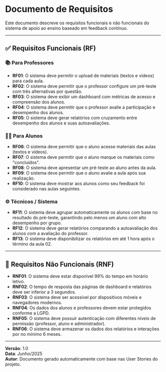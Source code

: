 # Documento de Requisitos

Este documento descreve os requisitos funcionais e não funcionais do sistema de apoio ao ensino baseado em feedback contínuo.

---

## ✅ Requisitos Funcionais (RF)

### 📚 Para Professores

- **RF01**: O sistema deve permitir o upload de materiais (textos e vídeos) para cada aula.
- **RF02**: O sistema deve permitir que o professor configure um pré-teste com três alternativas por questão.
- **RF03**: O sistema deve exibir um dashboard com métricas de acesso e compreensão dos alunos.
- **RF04**: O sistema deve permitir que o professor avalie a participação e desempenho dos alunos.
- **RF05**: O sistema deve gerar relatórios com cruzamento entre desempenho dos alunos e suas autoavaliações.

### 👨‍🎓 Para Alunos

- **RF06**: O sistema deve permitir que o aluno acesse materiais das aulas (textos e vídeos).
- **RF07**: O sistema deve permitir que o aluno marque os materiais como "concluídos".
- **RF08**: O sistema deve apresentar um pré-teste ao aluno antes da aula.
- **RF09**: O sistema deve permitir que o aluno avalie a aula após sua realização.
- **RF10**: O sistema deve mostrar aos alunos como seu feedback foi considerado nas aulas seguintes.

### ⚙️ Técnicos / Sistema

- **RF11**: O sistema deve agrupar automaticamente os alunos com base no resultado do pré-teste, garantindo pelo menos um aluno com alto desempenho por grupo.
- **RF12**: O sistema deve gerar relatórios comparando a autoavaliação dos alunos com a avaliação do professor.
- **RF13**: O sistema deve disponibilizar os relatórios em até 1 hora após o término da aula 02.

---

## 🚫 Requisitos Não Funcionais (RNF)

- **RNF01**: O sistema deve estar disponível 99% do tempo em horário letivo.
- **RNF02**: O tempo de resposta das páginas de dashboard e relatórios deve ser inferior a 3 segundos.
- **RNF03**: O sistema deve ser acessível por dispositivos móveis e navegadores modernos.
- **RNF04**: Os dados dos alunos e professores devem estar protegidos conforme a LGPD.
- **RNF05**: O sistema deve possuir autenticação com diferentes níveis de permissão (professor, aluno e administrador).
- **RNF06**: O sistema deve armazenar os dados dos relatórios e interações por no mínimo 6 meses.

---

**Versão**: 1.0  
**Data**: Junho/2025  
**Autor**: Documento gerado automaticamente com base nas User Stories do projeto.
